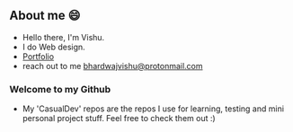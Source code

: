 ## About me 😄

- Hello there, I'm Vishu.
- I do Web design.
- [Portfolio](https://www.aimlessjourney.co.in/)
- reach out to me bhardwajvishu@protonmail.com

### Welcome to my Github
- My 'CasualDev' repos are the repos I use for learning, testing and mini personal project stuff. Feel free to check them out :)